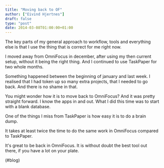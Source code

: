 ```yaml
---
title: "Moving back to OF"
author: ["Eivind Hjertnes"]
draft: false
type: "post"
date: 2014-03-08T01:00:00+01:00
---
```


The key parts of my general approach to workflow, tools and everything
else is that I use the thing that is correct for me right now.

I moved away from OmniFocus in december, after using my then current
setup, without it being the right thing. And I continued to use
TaskPaper for two whole months.

Something happened between the beginning of january and last week. I
realised that I had token up so many extra projects, that I needed to go
back. And there is no shame in that.

You might wonder how it is to move back to OmniFocus? And it was pretty
straight forward. I know the apps in and out. What I did this time was
to start with a blank database.

One of the things I miss from TaskPaper is how easy it is to do a brain
dump.

It takes at least twice the time to do the same work in OmniFocus
compared to TaskPaper.

It's great to be back in OmniFocus. It is without doubt the best tool
out there, if you have a lot on your plate.

(#blog)
